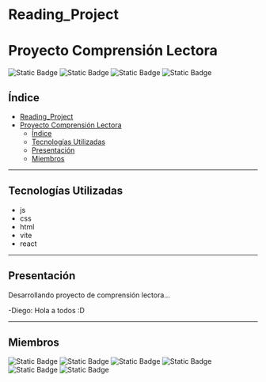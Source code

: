 # Reading_Project
# Proyecto Comprensión Lectora
![Static Badge](https://img.shields.io/badge/licence-BUAP-blue?style=for-the-badge&link=https://buap.mx/)
![Static Badge](https://img.shields.io/badge/release%20date-Enero%202025-blue?style=for-the-badge)
![Static Badge](https://img.shields.io/badge/status-en%20desarrollo-green?style=for-the-badge)
![Static Badge](https://img.shields.io/badge/stable%20version-%20-green?style=for-the-badge)

## Índice
- [Reading\_Project](#reading_project)
- [Proyecto Comprensión Lectora](#proyecto-comprensión-lectora)
  - [Índice](#índice)
  - [Tecnologías Utilizadas](#tecnologías-utilizadas)
  - [Presentación](#presentación)
  - [Miembros](#miembros)

- - -



## Tecnologías Utilizadas

- js
- css
- html
- vite
- react

- - -

## Presentación
Desarrollando proyecto de comprensión lectora...  

-Diego: Hola a todos :D

- - -

## Miembros
![Static Badge](https://img.shields.io/badge/Prior%20Hernandez%20Reychel--blue?style=for-the-badge&link=https://github.com/reychel) 
![Static Badge](https://img.shields.io/badge/Rojas%20Flores%20Jose%20D.--blue?style=for-the-badge&link=https://github.com/rojas)
![Static Badge](https://img.shields.io/badge/Rodriguez%20Maldonado%20Jose%20Antonio--blue?style=for-the-badge&link=https://github.com/rodriguezmldo)
![Static Badge](https://img.shields.io/badge/Santiago%20Ibanez%20Jose%20Luis--blue?style=for-the-badge&link=https://github.com/Jolu-Santii) 
![Static Badge](https://img.shields.io/badge/Salinas%20Gil%20Diego--blue?style=for-the-badge&link=https://github.com/rojas)
![Static Badge](https://img.shields.io/badge/Lara%20Paez%20Cristobal%20R.--blue?style=for-the-badge&link=https://github.com/CRIZZxR-110100)
